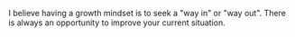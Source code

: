 I believe having a growth mindset is to seek a "way in" or "way out". There is always an opportunity to improve your current situation.